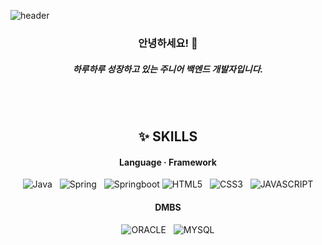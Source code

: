 ![header](https://capsule-render.vercel.app/api?type=cylinder&color=F7E1D7&height=300&section=header&text=SOOJUNG%20PARK&fontSize=90)

<div align=center>

### 안녕하세요! 👋
##### 하루하루 성장하고 있는 주니어 백엔드 개발자입니다.
<br/><br/>

## ✨ SKILLS
#### Language · Framework

![Java](https://img.shields.io/badge/Java-007396.svg?&style=for-the-badge&logo=Java&logoColor=white)&nbsp;&nbsp;&nbsp;![Spring](https://img.shields.io/badge/Spring-6DB33F.svg?&style=for-the-badge&logo=Spring&logoColor=white)&nbsp;&nbsp;&nbsp;![Springboot](https://img.shields.io/badge/Spring%20boot-6DB33F.svg?&style=for-the-badge&logo=Springboot&logoColor=white)
![HTML5](https://img.shields.io/badge/HTML-E34F26.svg?&style=for-the-badge&logo=HTML5&logoColor=white)&nbsp;&nbsp;&nbsp;![CSS3](https://img.shields.io/badge/CSS-1572B6.svg?&style=for-the-badge&logo=CSS3&logoColor=white)&nbsp;&nbsp;&nbsp;![JAVASCRIPT](https://img.shields.io/badge/JAVASCRIPT-F7DF1E.svg?&style=for-the-badge&logo=JAVASCRIPT&logoColor=white)
#### DMBS
![ORACLE](https://img.shields.io/badge/ORACLE-F80000.svg?&style=for-the-badge&logo=ORACLE&logoColor=white)&nbsp;&nbsp;&nbsp;![MYSQL](https://img.shields.io/badge/MYSQL-4479A1.svg?&style=for-the-badge&logo=MYSQL&logoColor=white)

</div>
